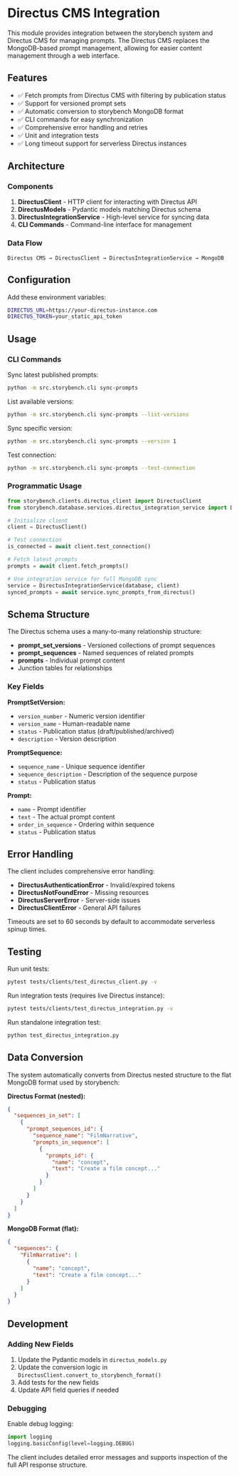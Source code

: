 # Directus CMS Integration

This module provides integration between the storybench system and Directus CMS for managing prompts. The Directus CMS replaces the MongoDB-based prompt management, allowing for easier content management through a web interface.

## Features

- ✅ Fetch prompts from Directus CMS with filtering by publication status
- ✅ Support for versioned prompt sets
- ✅ Automatic conversion to storybench MongoDB format
- ✅ CLI commands for easy synchronization
- ✅ Comprehensive error handling and retries
- ✅ Unit and integration tests
- ✅ Long timeout support for serverless Directus instances

## Architecture

### Components

1. **DirectusClient** - HTTP client for interacting with Directus API
2. **DirectusModels** - Pydantic models matching Directus schema
3. **DirectusIntegrationService** - High-level service for syncing data
4. **CLI Commands** - Command-line interface for management

### Data Flow

```
Directus CMS → DirectusClient → DirectusIntegrationService → MongoDB
```

## Configuration

Add these environment variables:

```bash
DIRECTUS_URL=https://your-directus-instance.com
DIRECTUS_TOKEN=your_static_api_token
```

## Usage

### CLI Commands

Sync latest published prompts:
```bash
python -m src.storybench.cli sync-prompts
```

List available versions:
```bash
python -m src.storybench.cli sync-prompts --list-versions
```

Sync specific version:
```bash
python -m src.storybench.cli sync-prompts --version 1
```

Test connection:
```bash
python -m src.storybench.cli sync-prompts --test-connection
```

### Programmatic Usage

```python
from storybench.clients.directus_client import DirectusClient
from storybench.database.services.directus_integration_service import DirectusIntegrationService

# Initialize client
client = DirectusClient()

# Test connection
is_connected = await client.test_connection()

# Fetch latest prompts
prompts = await client.fetch_prompts()

# Use integration service for full MongoDB sync
service = DirectusIntegrationService(database, client)
synced_prompts = await service.sync_prompts_from_directus()
```

## Schema Structure

The Directus schema uses a many-to-many relationship structure:

- **prompt_set_versions** - Versioned collections of prompt sequences
- **prompt_sequences** - Named sequences of related prompts  
- **prompts** - Individual prompt content
- Junction tables for relationships

### Key Fields

**PromptSetVersion:**
- `version_number` - Numeric version identifier
- `version_name` - Human-readable name
- `status` - Publication status (draft/published/archived)
- `description` - Version description

**PromptSequence:**
- `sequence_name` - Unique sequence identifier
- `sequence_description` - Description of the sequence purpose
- `status` - Publication status

**Prompt:**
- `name` - Prompt identifier
- `text` - The actual prompt content
- `order_in_sequence` - Ordering within sequence
- `status` - Publication status

## Error Handling

The client includes comprehensive error handling:

- **DirectusAuthenticationError** - Invalid/expired tokens
- **DirectusNotFoundError** - Missing resources
- **DirectusServerError** - Server-side issues
- **DirectusClientError** - General API failures

Timeouts are set to 60 seconds by default to accommodate serverless spinup times.

## Testing

Run unit tests:
```bash
pytest tests/clients/test_directus_client.py -v
```

Run integration tests (requires live Directus instance):
```bash
pytest tests/clients/test_directus_integration.py -v
```

Run standalone integration test:
```bash
python test_directus_integration.py
```

## Data Conversion

The system automatically converts from Directus nested structure to the flat MongoDB format used by storybench:

**Directus Format (nested):**
```json
{
  "sequences_in_set": [
    {
      "prompt_sequences_id": {
        "sequence_name": "FilmNarrative",
        "prompts_in_sequence": [
          {
            "prompts_id": {
              "name": "concept",
              "text": "Create a film concept..."
            }
          }
        ]
      }
    }
  ]
}
```

**MongoDB Format (flat):**
```json
{
  "sequences": {
    "FilmNarrative": [
      {
        "name": "concept",
        "text": "Create a film concept..."
      }
    ]
  }
}
```

## Development

### Adding New Fields

1. Update the Pydantic models in `directus_models.py`
2. Update the conversion logic in `DirectusClient.convert_to_storybench_format()`
3. Add tests for the new fields
4. Update API field queries if needed

### Debugging

Enable debug logging:
```python
import logging
logging.basicConfig(level=logging.DEBUG)
```

The client includes detailed error messages and supports inspection of the full API response structure.
